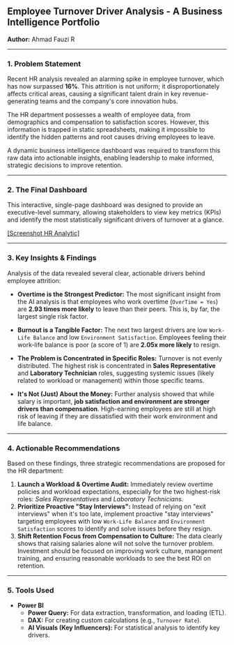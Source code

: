 ## Employee Turnover Driver Analysis - A Business Intelligence Portfolio

**Author:** Ahmad Fauzi R

---
### 1. Problem Statement

Recent HR analysis revealed an alarming spike in employee turnover, which has now surpassed **16%**. This attrition is not uniform; it disproportionately affects critical areas, causing a significant talent drain in key revenue-generating teams and the company's core innovation hubs.

The HR department possesses a wealth of employee data, from demographics and compensation to satisfaction scores. However, this information is trapped in static spreadsheets, making it impossible to identify the hidden patterns and root causes driving employees to leave.

A dynamic business intelligence dashboard was required to transform this raw data into actionable insights, enabling leadership to make informed, strategic decisions to improve retention.

---
### 2. The Final Dashboard

This interactive, single-page dashboard was designed to provide an executive-level summary, allowing stakeholders to view key metrics (KPIs) and identify the most statistically significant drivers of turnover at a glance.

[[Screenshot HR Analytic]](https://github.com/fauzir96/data-analysis-1/blob/main/Screenshot%20HR%20-%20Turn%20Over.png)

---
### 3. Key Insights & Findings

Analysis of the data revealed several clear, actionable drivers behind employee attrition:

- **Overtime is the Strongest Predictor:** The most significant insight from the AI analysis is that employees who work overtime (`OverTime = Yes`) are **2.93 times more likely** to leave than their peers. This is, by far, the largest single risk factor.
    
- **Burnout is a Tangible Factor:** The next two largest drivers are low `Work-Life Balance` and low `Environment Satisfaction`. Employees feeling their work-life balance is poor (a score of 1) are **2.05x more likely** to resign.
    
- **The Problem is Concentrated in Specific Roles:** Turnover is not evenly distributed. The highest risk is concentrated in **Sales Representative** and **Laboratory Technician** roles, suggesting systemic issues (likely related to workload or management) within those specific teams.
    
- **It's Not (Just) About the Money:** Further analysis showed that while salary is important, **job satisfaction and environment are stronger drivers than compensation**. High-earning employees are still at high risk of leaving if they are dissatisfied with their work environment and life balance.
    

---
### 4. Actionable Recommendations

Based on these findings, three strategic recommendations are proposed for the HR department:

1. **Launch a Workload & Overtime Audit:** Immediately review overtime policies and workload expectations, especially for the two highest-risk roles: _Sales Representatives_ and _Laboratory Technicians_.
2. **Prioritize Proactive "Stay Interviews":** Instead of relying on "exit interviews" when it's too late, implement proactive "stay interviews" targeting employees with low `Work-Life Balance` and `Environment Satisfaction` scores to identify and solve issues before they resign.
3. **Shift Retention Focus from Compensation to Culture:** The data clearly shows that raising salaries alone will not solve the turnover problem. Investment should be focused on improving work culture, management training, and ensuring reasonable workloads to see the best ROI on retention.

---
### 5. Tools Used

- **Power BI**
    - **Power Query:** For data extraction, transformation, and loading (ETL).
    - **DAX:** For creating custom calculations (e.g., `Turnover Rate`).
    - **AI Visuals (Key Influencers):** For statistical analysis to identify key drivers.
